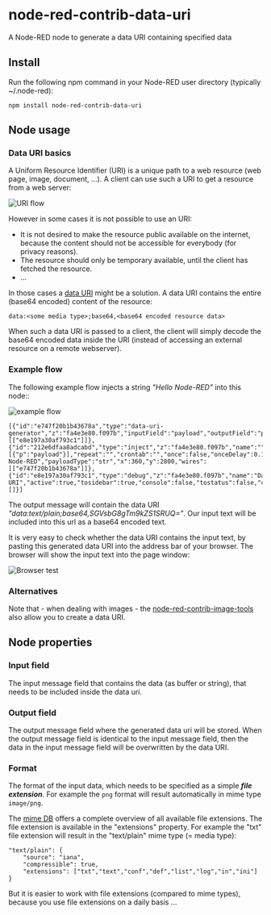 # node-red-contrib-data-uri
A Node-RED node to generate a data URI containing specified data

## Install
Run the following npm command in your Node-RED user directory (typically ~/.node-red):
```
npm install node-red-contrib-data-uri
```

## Node usage

### Data URI basics
A Uniform Resource Identifier (URI) is a unique path to a web resource (web page, image, document, ...).  A client can use such a URI to get a resource from a web server:

![URI flow](https://user-images.githubusercontent.com/14224149/132959607-49a4293a-5ecb-4a8e-98b3-022632a67cb4.png)

However in some cases it is not possible to use an URI:
+ It is not desired to make the resource public available on the internet, because the content should not be accessible for everybody (for privacy reasons).
+ The resource should only be temporary available, until the client has fetched the resource.  
+ ...

In those cases a [data URI](https://en.wikipedia.org/wiki/Data_URI_scheme) might be a solution.  A data URI contains the entire (base64 encoded) content of the resource:
```
data:<some media type>;base64,<base64 encoded resource data>
```
When such a data URI is passed to a client, the client will simply decode the base64 encoded data inside the URI (instead of accessing an external resource on a remote webserver).

### Example flow

The following example flow injects a string *"Hello Node-RED"* into this node::

![example flow](https://user-images.githubusercontent.com/14224149/132923612-73a47700-e028-4c53-a7a6-dd21ae2a532a.png)
```
[{"id":"e747f20b1b43678a","type":"data-uri-generator","z":"fa4e3e80.f097b","inputField":"payload","outputField":"payload","format":"text","name":"","x":560,"y":2800,"wires":[["e8e197a30af793c1"]]},{"id":"212e6dfaa8adcabd","type":"inject","z":"fa4e3e80.f097b","name":"","props":[{"p":"payload"}],"repeat":"","crontab":"","once":false,"onceDelay":0.1,"topic":"","payload":"Hello Node-RED","payloadType":"str","x":360,"y":2800,"wires":[["e747f20b1b43678a"]]},{"id":"e8e197a30af793c1","type":"debug","z":"fa4e3e80.f097b","name":"Data URI","active":true,"tosidebar":true,"console":false,"tostatus":false,"complete":"true","targetType":"full","statusVal":"","statusType":"auto","x":740,"y":2800,"wires":[]}]
```
The output message will contain the data URI *"data:text/plain;base64,SGVsbG8gTm9kZS1SRUQ="*.  Our input text will be included into this url as a base64 encoded text.

It is very easy to check whether the data URI contains the input text, by pasting this generated data URI into the address bar of your browser.  The browser will show the input text into the page window:

![Browser test](https://user-images.githubusercontent.com/14224149/132923969-4512570f-f39b-494b-b92e-65948ebc42f1.png)

### Alternatives

Note that - when dealing with images - the [node-red-contrib-image-tools](https://discourse.nodered.org/t/announce-node-red-contrib-data-uri-beta/50901/7?u=bartbutenaers) also allow you to create a data URI.

## Node properties

### Input field
The input message field that contains the data (as buffer or string), that needs to be included inside the data uri.

### Output field
The output message field where the generated data uri will be stored.  When the output message field is identical to the input message field, then the data in the input message field will be overwritten by the data URI.

### Format
The format of the input data, which needs to be specified as a simple ***file extension***.  For example the `png` format will result automatically in mime type `image/png`.  

The [mime DB](https://github.com/jshttp/mime-db/blob/master/db.json) offers a complete overview of all available file extensions.  The file extension is available in the "extensions" property.  For example the "txt" file extension will result in the "text/plain" mime type (= media type):
```
"text/plain": {
    "source": "iana",
    "compressible": true,
    "extensions": ["txt","text","conf","def","list","log","in","ini"]
}
```
But it is easier to work with file extensions (compared to mime types), because you use file extensions on a daily basis ...
